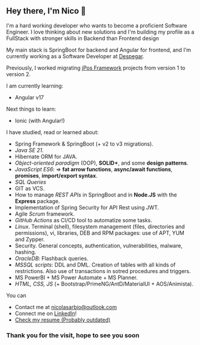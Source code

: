 ## Hey there, I'm Nico 👋

I'm a hard working developer who wants to become a proficient Software Engineer. I love thinking about new solutions and I'm building my profile as a FullStack with stronger skills in Backend than Frontend design

My main stack is SpringBoot for backend and Angular for frontend, and I'm currently working as a Software Developer at [Despegar](https://www.despegar.com).

Previously, I worked migrating [jPos Framework](https://github.com/jpos) projects from version 1 to version 2.

I am currently learning:
- Angular v17

Next things to learn:
- Ionic (with Angular!)

I have studied, read or learned about:
- Spring Framework & SpringBoot (+ v2 to v3 migrations).
- *Java SE 21*.
- Hibernate ORM for JAVA.
- *Object-oriented paradigm* (OOP), **SOLID+**, and some **design patterns**.
- *JavaScript ES6*: => **fat arrow functions**, **async/await functions**, **promises**, **import/export syntax**.
- *SQL Queries*
- GIT as VCS.
- How to manage *REST APIs* in SpringBoot and in **Node.JS** with the **Express** package.
- Implementation of Spring Security for API Rest using JWT.
- Agile *Scrum* framework.
- *GitHub Actions* as CI/CD tool to automatize some tasks.
- *Linux*. Terminal (shell), filesystem management (files, directories and permissions), vi, libraries, DEB and RPM packages: use of APT, YUM and Zypper.
- Security. General concepts, authentication, vulnerabilities, malware, hashing.
- *OracleDB*: Flashback queries.
- *MSSQL scripts*: DDL and DML. Creation of tables with all kinds of restrictions. Also use of transactions in sotred procedures and triggers.
- MS PowerBI + MS Power Automate + MS Planner.
- *HTML, CSS, JS* (+ Bootstrap/PrimeNG/AntD/MaterialUI + AOS/Animista).

You can
- Contact me at [nicolasarbio@outlook.com](mailto:nicolasarbio@outlook.com)
- Connect me on [LinkedIn](https://www.linkedin.com/in/nicolás-arbio/?locale=en_US)!
- [Check my resume (Probably outdated)](https://github.com/nicoarbio/nicoarbio/blob/main/Nicolás%20Gabriel%20Arbio%20-%20CV_EN.pdf) 
<!-- - [Check my resume](https://github.com/nicoarbio/nicoarbio/blob/main/Nicolás%20Gabriel%20Arbio%20-%20CV_ES.pdf) (spanish version) -->

### Thank you for the visit, hope to see you soon
